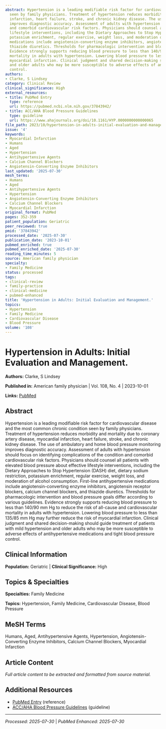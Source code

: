 ```yaml
---
abstract: Hypertension is a leading modifiable risk factor for cardiovascular disease and the most common chronic condition
  seen by family physicians. Treatment of hypertension reduces morbidity and mortality due to coronary artery disease, myocardial
  infarction, heart failure, stroke, and chronic kidney disease. The use of ambulatory and home blood pressure monitoring
  improves diagnostic accuracy. Assessment of adults with hypertension should focus on identifying complications of the condition
  and comorbid cardiovascular risk factors. Physicians should counsel all patients with elevated blood pressure about effective
  lifestyle interventions, including the Dietary Approaches to Stop Hypertension (DASH) diet, dietary sodium restriction,
  potassium enrichment, regular exercise, weight loss, and moderation of alcohol consumption. First-line antihypertensive
  medications include angiotensin-converting enzyme inhibitors, angiotensin receptor blockers, calcium channel blockers, and
  thiazide diuretics. Thresholds for pharmacologic intervention and blood pressure goals differ according to various guidelines.
  Evidence strongly supports reducing blood pressure to less than 140/90 mm Hg to reduce the risk of all-cause and cardiovascular
  mortality in adults with hypertension. Lowering blood pressure to less than 135/85 mm Hg may further reduce the risk of
  myocardial infarction. Clinical judgment and shared decision-making should guide treatment of patients with mild hypertension
  and older adults who may be more susceptible to adverse effects of antihypertensive medications and tight blood pressure
  control.
authors:
- Clarke, S Lindsey
category: Clinical Review
clinical_significance: High
external_resources:
- title: PubMed Entry
  type: reference
  url: https://pubmed.ncbi.nlm.nih.gov/37843942/
- title: ACC/AHA Blood Pressure Guidelines
  type: guideline
  url: https://www.ahajournals.org/doi/10.1161/HYP.0000000000000065
file_path: 2023/10/hypertension-in-adults-initial-evaluation-and-management.md
issue: '4'
keywords:
- Myocardial Infarction
- Humans
- Aged
- Hypertension
- Antihypertensive Agents
- Calcium Channel Blockers
- Angiotensin-Converting Enzyme Inhibitors
last_updated: '2025-07-30'
mesh_terms:
- Humans
- Aged
- Antihypertensive Agents
- Hypertension
- Angiotensin-Converting Enzyme Inhibitors
- Calcium Channel Blockers
- Myocardial Infarction
original_format: PubMed
pages: 352-359
patient_population: Geriatric
peer_reviewed: true
pmid: '37843942'
processed_date: '2025-07-30'
publication_date: '2023-10-01'
pubmed_enriched: true
pubmed_enriched_date: '2025-07-30'
reading_time_minutes: 5
source: American family physician
specialty:
- Family Medicine
status: processed
tags:
- clinical-review
- family-practice
- clinical-medicine
- pubmed-enhanced
title: 'Hypertension in Adults: Initial Evaluation and Management.'
topics:
- Hypertension
- Family Medicine
- Cardiovascular Disease
- Blood Pressure
volume: '108'
---
```


# Hypertension in Adults: Initial Evaluation and Management.

**Authors:** Clarke, S Lindsey

**Published in:** American family physician | Vol. 108, No. 4 | 2023-10-01

**Links:** [PubMed](https://pubmed.ncbi.nlm.nih.gov/37843942/)

## Abstract

Hypertension is a leading modifiable risk factor for cardiovascular disease and the most common chronic condition seen by family physicians. Treatment of hypertension reduces morbidity and mortality due to coronary artery disease, myocardial infarction, heart failure, stroke, and chronic kidney disease. The use of ambulatory and home blood pressure monitoring improves diagnostic accuracy. Assessment of adults with hypertension should focus on identifying complications of the condition and comorbid cardiovascular risk factors. Physicians should counsel all patients with elevated blood pressure about effective lifestyle interventions, including the Dietary Approaches to Stop Hypertension (DASH) diet, dietary sodium restriction, potassium enrichment, regular exercise, weight loss, and moderation of alcohol consumption. First-line antihypertensive medications include angiotensin-converting enzyme inhibitors, angiotensin receptor blockers, calcium channel blockers, and thiazide diuretics. Thresholds for pharmacologic intervention and blood pressure goals differ according to various guidelines. Evidence strongly supports reducing blood pressure to less than 140/90 mm Hg to reduce the risk of all-cause and cardiovascular mortality in adults with hypertension. Lowering blood pressure to less than 135/85 mm Hg may further reduce the risk of myocardial infarction. Clinical judgment and shared decision-making should guide treatment of patients with mild hypertension and older adults who may be more susceptible to adverse effects of antihypertensive medications and tight blood pressure control.

## Clinical Information

**Population:** Geriatric | **Clinical Significance:** High

## Topics & Specialties

**Specialties:** Family Medicine

**Topics:** Hypertension, Family Medicine, Cardiovascular Disease, Blood Pressure

## MeSH Terms

Humans, Aged, Antihypertensive Agents, Hypertension, Angiotensin-Converting Enzyme Inhibitors, Calcium Channel Blockers, Myocardial Infarction

## Article Content

*Full article content to be extracted and formatted from source material.*

## Additional Resources

- [PubMed Entry](https://pubmed.ncbi.nlm.nih.gov/37843942/) (reference)
- [ACC/AHA Blood Pressure Guidelines](https://www.ahajournals.org/doi/10.1161/HYP.0000000000000065) (guideline)

---

*Processed: 2025-07-30* | *PubMed Enhanced: 2025-07-30*
